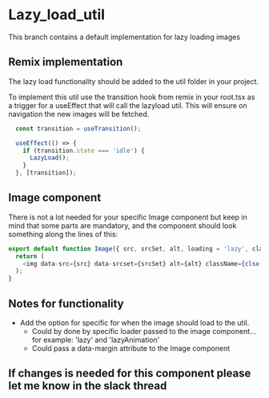 # Lazy_load_util
This branch contains a default implementation for lazy loading images

## Remix implementation
The lazy load functionality should be added to the util folder in your project.

To implement this util use the transition hook from remix in your root.tsx as a trigger for a useEffect that will call the lazyload util. This will ensure on navigation the new images will be fetched.

```javascript
  const transition = useTransition();

  useEffect(() => {
    if (transition.state === 'idle') {
      LazyLoad();
    }
  }, [transition]);
```

## Image component
There is not a lot needed for your specific Image component but keep in mind that some parts are mandatory, and the component should look something along the lines of this:

```javascript
export default function Image({ src, srcSet, alt, loading = 'lazy', className = '' }) {
  return (
    <img data-src={src} data-srcset={srcSet} alt={alt} className={clsx([className, loading])} />
  );
}
```

## Notes for functionality 
- Add the option for specific for when the image should load to the util.
  - Could by done by specific loader passed to the image component... for example: 'lazy' and 'lazyAnimation'
  - Could pass a data-margin attribute to the Image component
  

## If changes is needed for this component please let me know in the slack thread

